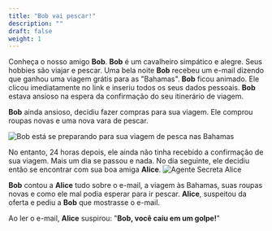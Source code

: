 ```yaml
---
title: "Bob vai pescar!"
description: ""
draft: false
weight: 1
---
```


Conheça o nosso amigo **Bob**. **Bob** é um cavalheiro simpático e alegre. Seus hobbies são viajar e pescar. Uma bela noite **Bob** recebeu um e-mail dizendo que ganhou uma viagem grátis para as "Bahamas". **Bob** ficou animado. Ele clicou imediatamente no link e inseriu todos os seus dados pessoais. **Bob** estava ansioso na espera da confirmação do seu itinerário de viagem.

**Bob** ainda ansioso, decidiu fazer compras para sua viagem. Ele comprou roupas novas e uma nova vara de pescar.

![Bob está se preparando para sua viagem de pesca nas Bahamas](../media/nuvi_phish_reduced.png?height=250px)

No entanto, 24 horas depois, ele ainda não tinha recebido a confirmação de sua viagem. Mais um dia se passou e nada. No dia seguinte, ele decidiu então se encontrar com sua boa amiga **Alice**.
![Agente Secreta Alice](../media/Alice_reduced.png?height=250px)

**Bob** contou a **Alice** tudo sobre o e-mail, a viagem às Bahamas, suas roupas novas e como ele mal podia esperar para ir pescar. **Alice**, suspeitou da oferta e pediu a **Bob** que mostrasse o e-mail.

Ao ler o e-mail, **Alice** suspirou: "**Bob, você caiu em um golpe!**"
